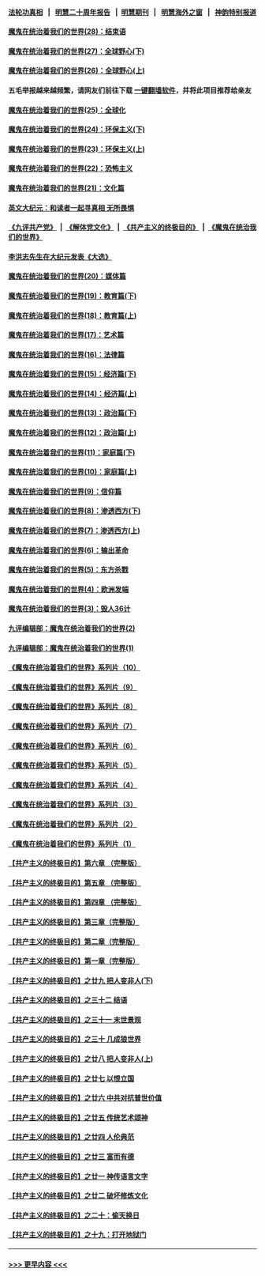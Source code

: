 #### [法轮功真相](https://github.com/gfw-breaker/truth/blob/master/README.md?t=0) &nbsp;&nbsp;|&nbsp;&nbsp; [明慧二十周年报告](https://github.com/gfw-breaker/mh-reports/blob/master/README.md?t=0) &nbsp;&nbsp;|&nbsp;&nbsp;[明慧期刊](https://github.com/gfw-breaker/mh-qikan) &nbsp;&nbsp;|&nbsp;&nbsp; [明慧海外之窗](https://github.com/gfw-breaker/mh-news/blob/master/README.md?t=0) &nbsp;&nbsp;|&nbsp;&nbsp; [神韵特别报道](https://github.com/gfw-breaker/mh-news/blob/master/shenyun.md?t=0)
#### [魔鬼在统治着我们的世界(28)：结束语](../pages/nsc422/n10936246.md?t=07051651) 
#### [魔鬼在统治着我们的世界(27)：全球野心(下)](../pages/nsc422/n10928319.md?t=07051651) 
#### [魔鬼在统治着我们的世界(26)：全球野心(上)](../pages/nsc422/n10900318.md?t=07051651) 
#### 五毛举报越来越频繁，请网友们前往下载 [一键翻墙软件](https://github.com/gfw-breaker/ssr-accounts)，并将此项目推荐给亲友
#### [魔鬼在统治着我们的世界(25)：全球化](../pages/nsc422/n10788205.md?t=07051651) 
#### [魔鬼在统治着我们的世界(24)：环保主义(下)](../pages/nsc422/n10695307.md?t=07051651) 
#### [魔鬼在统治着我们的世界(23)：环保主义(上)](../pages/nsc422/n10688613.md?t=07051651) 
#### [魔鬼在统治着我们的世界(22)：恐怖主义](../pages/nsc422/n10614727.md?t=07051651) 
#### [魔鬼在统治着我们的世界(21)：文化篇](../pages/nsc422/n10597706.md?t=07051651) 
#### [英文大纪元：和读者一起寻真相 无所畏惧](../pages/nsc422/n12542027.md?t=07051651) 
#### [《九评共产党》](https://github.com/begood0513/9ping.md/blob/master/README.md) &nbsp;|&nbsp; [《解体党文化》](../../../../jtdwh.md/blob/master/README.md)  &nbsp;|&nbsp; [《共产主义的终极目的》](../../../../gczydzjmd.md/blob/master/README.md) &nbsp;|&nbsp; [《魔鬼在统治我们的世界》](../../../../mgztzwmdsj.md/blob/master/README.md) 
#### [李洪志先生在大纪元发表《大选》](../pages/nsc422/n12534746.md?t=07051651) 
#### [魔鬼在统治着我们的世界(20)：媒体篇](../pages/nsc422/n10586579.md?t=07051651) 
#### [魔鬼在统治着我们的世界(19)：教育篇(下)](../pages/nsc422/n10564808.md?t=07051651) 
#### [魔鬼在统治着我们的世界(18)：教育篇(上)](../pages/nsc422/n10526970.md?t=07051651) 
#### [魔鬼在统治着我们的世界(17)：艺术篇](../pages/nsc422/n10499093.md?t=07051651) 
#### [魔鬼在统治着我们的世界(16)：法律篇](../pages/nsc422/n10485969.md?t=07051651) 
#### [魔鬼在统治着我们的世界(15)：经济篇(下)](../pages/nsc422/n10469975.md?t=07051651) 
#### [魔鬼在统治着我们的世界(14)：经济篇(上)](../pages/nsc422/n10457370.md?t=07051651) 
#### [魔鬼在统治着我们的世界(13)：政治篇(下)](../pages/nsc422/n10448270.md?t=07051651) 
#### [魔鬼在统治着我们的世界(12)：政治篇(上)](../pages/nsc422/n10444576.md?t=07051651) 
#### [魔鬼在统治着我们的世界(11)：家庭篇(下)](../pages/nsc422/n10440961.md?t=07051651) 
#### [魔鬼在统治着我们的世界(10)：家庭篇(上)](../pages/nsc422/n10435448.md?t=07051651) 
#### [魔鬼在统治着我们的世界(9)：信仰篇](../pages/nsc422/n10432159.md?t=07051651) 
#### [魔鬼在统治着我们的世界(8)：渗透西方(下)](../pages/nsc422/n10429603.md?t=07051651) 
#### [魔鬼在统治着我们的世界(7)：渗透西方(上)](../pages/nsc422/n10426013.md?t=07051651) 
#### [魔鬼在统治着我们的世界(6)：输出革命](../pages/nsc422/n10421536.md?t=07051651) 
#### [魔鬼在统治着我们的世界(5)：东方杀戮](../pages/nsc422/n10417707.md?t=07051651) 
#### [魔鬼在统治着我们的世界(4)：欧洲发端](../pages/nsc422/n10414890.md?t=07051651) 
#### [魔鬼在统治着我们的世界(3)：毁人36计](../pages/nsc422/n10411583.md?t=07051651) 
#### [九评编辑部：魔鬼在统治着我们的世界(2)](../pages/nsc422/n10410036.md?t=07051651) 
#### [九评编辑部：魔鬼在统治着我们的世界(1)](../pages/nsc422/n10406825.md?t=07051651) 
#### [《魔鬼在统治着我们的世界》系列片（10）](../pages/nsc422/n12292670.md?t=07051651) 
#### [《魔鬼在统治着我们的世界》系列片（9）](../pages/nsc422/n12290859.md?t=07051651) 
#### [《魔鬼在统治着我们的世界》系列片（8）](../pages/nsc422/n12287445.md?t=07051651) 
#### [《魔鬼在统治着我们的世界》系列片（7）](../pages/nsc422/n12283425.md?t=07051651) 
#### [《魔鬼在统治着我们的世界》系列片（6）](../pages/nsc422/n12282314.md?t=07051651) 
#### [《魔鬼在统治着我们的世界》系列片（5）](../pages/nsc422/n12281419.md?t=07051651) 
#### [《魔鬼在统治着我们的世界》系列片（4）](../pages/nsc422/n12274024.md?t=07051651) 
#### [《魔鬼在统治着我们的世界》系列片（3）](../pages/nsc422/n12271322.md?t=07051651) 
#### [《魔鬼在统治着我们的世界》系列片（2）](../pages/nsc422/n12269049.md?t=07051651) 
#### [《魔鬼在统治着我们的世界》系列片（1）](../pages/nsc422/n12267575.md?t=07051651) 
#### [【共产主义的终极目的】第六章 （完整版）](../pages/nsc422/n11428913.md?t=07051651) 
#### [【共产主义的终极目的】第五章 （完整版）](../pages/nsc422/n11428912.md?t=07051651) 
#### [【共产主义的终极目的】第四章 （完整版）](../pages/nsc422/n11428907.md?t=07051651) 
#### [【共产主义的终极目的】第三章（完整版）](../pages/nsc422/n11428848.md?t=07051651) 
#### [【共产主义的终极目的】第二章（完整版）](../pages/nsc422/n11428831.md?t=07051651) 
#### [【共产主义的终极目的】第一章（完整版）](../pages/nsc422/n11417651.md?t=07051651) 
#### [【共产主义的终极目的】之廿九 把人变非人(下)](../pages/nsc422/n11344140.md?t=07051651) 
#### [【共产主义的终极目的】之三十二 结语](../pages/nsc422/n11360535.md?t=07051651) 
#### [【共产主义的终极目的】之三十一 末世景观](../pages/nsc422/n11351129.md?t=07051651) 
#### [【共产主义的终极目的】之三十 几成狼世界](../pages/nsc422/n11348280.md?t=07051651) 
#### [【共产主义的终极目的】之廿八 把人变非人(上)](../pages/nsc422/n11340492.md?t=07051651) 
#### [【共产主义的终极目的】之廿七 以恨立国](../pages/nsc422/n11336944.md?t=07051651) 
#### [【共产主义的终极目的】之廿六 中共对抗普世价值](../pages/nsc422/n11324785.md?t=07051651) 
#### [【共产主义的终极目的】之廿五 传统艺术颂神](../pages/nsc422/n11296396.md?t=07051651) 
#### [【共产主义的终极目的】之廿四 人伦典范](../pages/nsc422/n11296397.md?t=07051651) 
#### [【共产主义的终极目的】之廿三 富而有德](../pages/nsc422/n11283598.md?t=07051651) 
#### [【共产主义的终极目的】之廿一 神传语言文字](../pages/nsc422/n11263265.md?t=07051651) 
#### [【共产主义的终极目的】之廿二 破坏修炼文化](../pages/nsc422/n11245728.md?t=07051651) 
#### [【共产主义的终极目的】之二十：偷天换日](../pages/nsc422/n11238846.md?t=07051651) 
#### [【共产主义的终极目的】之十九：打开地狱门](../pages/nsc422/n11206376.md?t=07051651) 

----
#### [ >>> 更早内容 <<< ](../indexes/nsc422-earlier.md)
